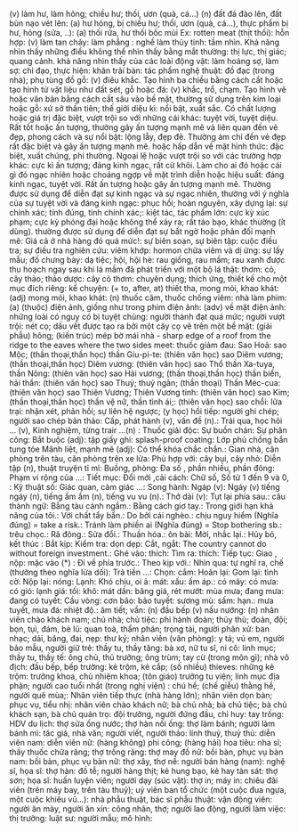 (v) làm hư, làm hỏng; chiều hư; thối, ươn (quả, cá...) (n) đất đá đào lên, đất bùn nạo vét lên: 
(a) hư hỏng, bị chiều hư; thối, ươn (quả, cá...), thực phẩm bị hư, hỏng (sữa, ..): 
(a) thối rữa, hư thối bốc mùi Ex: rotten meat (thịt thối): 
hỗn hợp: 
(v) làm tan chảy: 
làm phẳng : 
nghề làm thủy tinh: 
tầm nhìn. Khả năng nhìn thấy những điều không thể nhìn thấy bằng mắt thường: 
thị lực, thị giác; quang cảnh. khả năng nhìn thấy của các loài động vật: 
làm hoảng sợ, làm sợ: 
chỉ đạo, thực hiện: 
khăn trải bàn: 
tác phẩm nghệ thuật: 
đồ đạc (trong nhà); phụ tùng đồ gỗ: 
(v) điêu khắc. Tạo hình ba chiều bằng cách cắt hoặc tạo hình từ vật liệu như đất sét, gỗ hoặc đá: 
(v) khắc, trổ, chạm. Tạo hình vẽ hoặc văn bản bằng cách cắt sâu vào bề mặt, thường sử dụng trên kim loại hoặc gỗ: 
xứ sở thần tiên; thế giới diệu kì: 
nổi bật, xuất sắc. Có chất lượng hoặc giá trị đặc biệt, vượt trội so với những cái khác: 
tuyệt vời, tuyệt diệu. Rất tốt hoặc ấn tượng, thường gây ấn tượng mạnh mẽ và liên quan đến vẻ đẹp, phong cách và sự nổi bật: 
lộng lẫy, đẹp đẽ. Thường ám chỉ đến vẻ đẹp rất đặc biệt và gây ấn tượng mạnh mẽ. hoặc hấp dẫn về mặt hình thức: 
đặc biệt, xuất chúng, phi thường. Ngoại lệ hoặc vượt trội so với các trường hợp khác: 
cực kì ấn tượng; đáng kinh ngạc, rất cừ khôi. Làm cho ai đó hoặc cái gì đó ngạc nhiên hoặc choáng ngợp về mặt trình diễn hoặc hiệu suất: 
đáng kinh ngạc, tuyệt vời. Rất ấn tượng hoặc gây ấn tượng mạnh mẽ. Thường được sử dụng để diễn đạt sự kinh ngạc và sự ngạc nhiên, thường với ý nghĩa của sự tuyệt vời và đáng kinh ngạc: 
phục hồi; hoàn nguyên, xây dựng lại: 
sự chính xác; tính đúng, tính chính xác;: 
kiệt tác, tác phẩm lớn: 
cực kỳ xúc phạm; cực kỳ phóng đại hoặc không thể xảy ra; rất táo bạo, khác thường (ít dùng). thường được sử dụng để diễn đạt sự bất ngờ hoặc phản đối mạnh mẽ: 
Giá cả ở nhà hàng đó quá mức!: 
sự biên soạn, sự biên tập: 
cuộc điều tra; sự điều tra nghiên cứu: 
viêm khớp: 
hormon chữa viêm và dị ứng: 
sự lấy mẫu; đồ chưng bày: 
dạ tiệc; hội, hội hè: 
rau giống, rau mầm; rau xanh được thu hoạch ngay sau khi lá mầm đã phát triển với một bộ lá thật: 
thơm: 
cỏ, cây thảo; thảo dược: 
cây cỏ thơm: 
chuyên dụng; thích ứng, thiết kế cho một mục đích riêng: 
kể chuyện: 
(+ to, after, at) thiết tha, mong mỏi, khao khát: 
(adj) mong mỏi, khao khát: 
(n) thuốc cãm, thuốc chống viêm: 
nhà làm phim: 
(a) (thuộc) điện ảnh, giống như trong phim điện ảnh: 
(adv) về mặt điện ảnh: 
những loài có nguy có bị tuyệt chủng: 
người thành đạt quá mức; người vượt trội: 
nét cọ; dấu vết được tạo ra bởi một cây cọ vẽ trên một bề mặt: 
(giải phẫu) hông; (kiến trúc) mép bờ mái nhà - sharp edge of a roof from the ridge to the eaves where the two sides meet: 
thuốc giảm đau: 
Sao Hoả: 
sao Mộc; (thần thoại,thần học) thần Giu-pi-te: 
(thiên văn học) sao Diêm vương; (thần thoại,thần học) Diêm vương: 
(thiên văn học) sao Thổ thần Xa-tuya, thần Nông: 
(thiên văn học) sao Hải vương; (thần thoại,thần học) thần biển, hải thần: 
(thiên văn học) sao Thuỷ; thuỷ ngân; (thần thoại) Thần Méc-cua: 
(thiên văn học) sao Thiên Vương; Thiên Vương tinh: 
(thiên văn học) sao Kim; (thần thoại,thần học) thần vệ nữ, thần tình ái;: 
(thiên văn học) sao chổi: 
lửa trại: 
nhận xét, phản hồi; sự liên hệ ngược; (y học) hồi tiếp: 
người ghi chép; người sao chép bản thảo: 
Cấp, phát hành (v), vấn đề (n).: 
Trải qua, học hỏi ... (v), Kinh nghiệm, từng trair ...(n) : 
Thuốc giải độc: 
Sự buồn chán: 
Sự phân công: 
Bắt buộc (adj): 
tập giấy ghi: 
splash-proof coating: Lớp phủ chống bắn tung tóe
Mãnh liệt, mạnh mẽ (adj): 
Có thể khóa chắc chắn.: 
Gian nhà, căn phòng trên tàu, căn phòng trên xe lửa: 
Phù hợp với: 
cây bụi, cây nhỏ: 
Diễn tập (n), thuật truyện tỉ mỉ: 
Buồng, phòng: 
Đa số , phần nhiều, phần đông: 
Phạm vi rộng của ...: 
Tiết mục: 
Đổi mới ,cải cách: 
Chữ số, Số từ 1 đến 9 và 0, : 
Kỹ thuật số: 
Giác quan, cảm giác ...: 
Song hành: 
Ngáp (v): 
Ngáy (v) tiếng ngáy (n), tiếng ầm ầm (n), tiếng vu vu (n).: 
Thở dài (v): 
Tụt lại phía sau.: 
câu thành ngữ: 
Bằng tàu cánh ngầm.: 
Bằng cách giơ tay.: 
Trong giới hạn khả năng của tôi.: 
Với chất tẩy bẩn.: 
Do bởi cái nghèo.: 
chịu nguy hiểm (Nghĩa đúng) = take a risk.: 
Tránh làm phiền ai (Nghĩa đúng) = Stop  bothering sb.: 
trêu chọc.: 
Rã đông.: 
Sửa đổi.: 
Thuần hóa.: 
ôn bài: 
Mời, nhắc lại.: 
Hủy bỏ, kết thúc : 
Bắt kịp: 
Kiểm tra: 
dọn dẹp: 
Cắt, ngắt: 
The country cannot do without foreign investment.: 
Ghé vào: 
thích: 
Tìm ra: 
thích: 
Tiếp tục: 
Giao , nộp: 
mặc vào (*) : 
Đi về phía trước.: 
Theo kịp với.: 
Nhìn qua: 
tự nghĩ ra, chế (thường theo nghĩa lừa dối): 
Trả tiền ...: 
Chọn: 
cắm: 
Hoãn lại: 
Gom lại: 
tình cờ: 
Nộp lại: 
nóng: 
Lạnh: 
Khó chịu, oi ả: 
mát: 
xấu: 
ấm áp.: 
có mây: 
có mưa: 
có gió: 
lạnh giá: 
tối: 
khô: 
mát dần: 
băng giá, rét mướt: 
mùa mưa; đang mưa: 
đang có tuyết: 
Cầu vòng: 
cơn bão: 
bão tuyết: 
sương mù: 
sấm: 
hạn.: 
mưa tuyết, mưa đá: 
nhiệt độ.: 
âm tiết; vần: 
(n) đầu bếp (v) nấu nướng: 
(n) nhân viên chào khách nam; chủ nhà; chủ tiệc: 
phi hành đoàn; thủy thủ; đoàn, đội; bọn, tụi, đám, bè lũ: 
quan toà, thẩm phán; trọng tài, người phân xử: 
ban nhạc; dải, băng, đai, nẹp: 
thư ký; nhân viên (văn phòng): 
y tá; vú em, người bảo mẫu, người giữ trẻ: 
thầy tu, thầy tăng: 
bà xơ, nữ tu sĩ, ni cô: 
linh mục; thầy tu, thầy tế: 
ông chủ, thủ trưởng; ông trùm; tay cừ (trong môn gì); nhà vô địch: 
đầu bếp, bếp trưởng: 
kẻ trộm, kẻ cắp; (số nhiều) thieves: những kẻ trộm: 
trưởng khoa, chủ nhiệm khoa; (tôn giáo) trưởng tu viện; linh mục địa phận; người cao tuổi nhất (trong nghị viện)  : 
chú hề; (chế giễu) thằng hề, người quê mùa;: 
Nhân viên tiếp thực (nhà hàng lớn); nhân viên dọn bàn; phục vụ, tiểu nhị: 
nhân viên chào khách nữ; bà chủ nhà; bà chủ tiệc; bà chủ khách sạn, bà chủ quán trọ: 
đội trưởng, người đứng đầu, chỉ huy: 
tay trống: 
HDV du lịch: 
thợ sửa ống nước; thợ hàn nối ống: 
thợ làm bánh; người làm bánh mì: 
tác giả, nhà văn; người viết, người thảo: 
lính thuỷ, thuỷ thủ: 
diễn viên nam: 
diễn viên nữ: 
(hàng không) phi công; (hàng hải) hoa tiêu: 
nha sĩ; thầy thuốc chữa răng; thợ trồng răng: 
thợ may đồ nữ: 
bồi bàn, phục vụ bàn nam: 
bồi bàn, phục vụ bàn nữ: 
thợ xây, thợ nề: 
người bán hàng (nam): 
nghệ sĩ, họa sĩ: 
thợ hàn: 
đồ tễ; người hàng thịt; kẻ hung bạo, kẻ hay tàn sát: 
thợ sơn; họa sĩ: 
huấn luyện viên; người dạy (súc vật): 
thợ in; máy in: 
chiêu đãi viên (trên máy bay, trên tàu thuỷ); uỷ viên ban tổ chức (một cuộc đua ngựa, một cuộc khiêu vũ...): 
nhà phẫu thuật, bác sĩ phẫu thuật: 
vận động viên: 
người ăn mày, người ăn xin: 
công nhân, thợ; người lao động, người làm việc: 
thị trưởng: 
luật sư: 
người mẫu; mô hình: 
